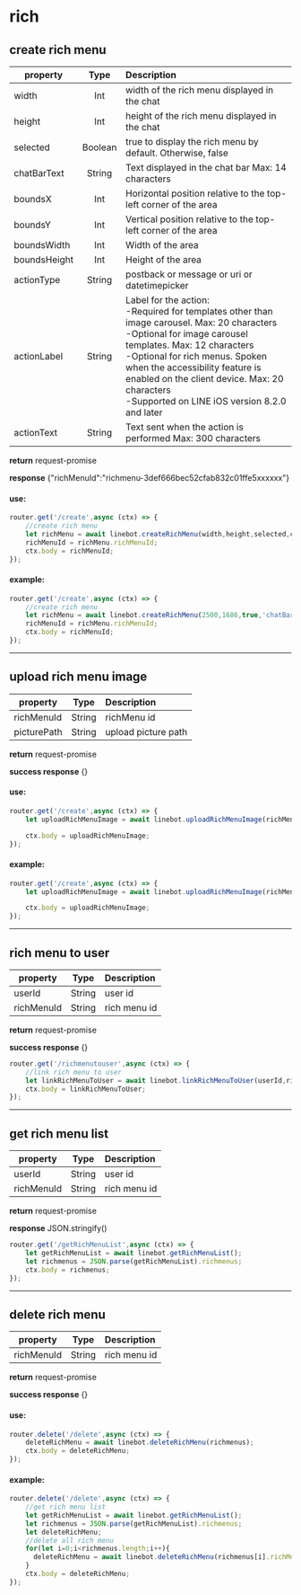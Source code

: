 # rich
## create rich menu
| property    | Type    | Description                                                     |
| ------------|:-------:| :---------------------------------------------------------------|
| width       | Int     | width of the rich menu displayed in the chat                    |
| height      | Int     | height of the rich menu displayed in the chat                   |
| selected    | Boolean | true to display the rich menu by default. Otherwise, false      |
| chatBarText | String  | Text displayed in the chat bar Max: 14 characters               |
| boundsX     | Int     | Horizontal position relative to the top-left corner of the area |
| boundsY     | Int     | Vertical position relative to the top-left corner of the area   |
| boundsWidth | Int     | Width of the area                                               |
| boundsHeight| Int     | Height of the area                                              |
| actionType  | String  | postback or message or uri or datetimepicker                    |
| actionLabel | String  | Label for the action:<br>-Required for templates other than image carousel. Max: 20 characters<br>-Optional for image carousel templates. Max: 12 characters<br>-Optional for rich menus. Spoken when the accessibility feature is enabled on the client device. Max: 20 characters<br>-Supported on LINE iOS version 8.2.0 and later|
| actionText  | String  | Text sent when the action is performed Max: 300 characters      |

**return** request-promise

**response**  {"richMenuId":"richmenu-3def666bec52cfab832c01ffe5xxxxxx"}

#### use:
```javascript
router.get('/create',async (ctx) => {
    //create rich menu
    let richMenu = await linebot.createRichMenu(width,height,selected,chatBarText,boundsX,boundsY,boundsWidth,boundsHeight,actionType,actionLabel,actionText);
    richMenuId = richMenu.richMenuId;
    ctx.body = richMenuId;
});
```

#### example:
```javascript
router.get('/create',async (ctx) => {
    //create rich menu
    let richMenu = await linebot.createRichMenu(2500,1686,true,'chatBarText',0,0,2500,1686,'message','Yes','Yes apple');
    richMenuId = richMenu.richMenuId;
    ctx.body = richMenuId;
});
```

***
## upload rich menu image
| property    | Type   | Description         |
| ------------|:------:| :-------------------|
| richMenuId  | String | richMenu id         |
| picturePath | String | upload picture path |

**return** request-promise

**success response** {}

#### use:
```javascript
router.get('/create',async (ctx) => {
    let uploadRichMenuImage = await linebot.uploadRichMenuImage(richMenuId,picturePath);

    ctx.body = uploadRichMenuImage;
});
```

#### example:
```javascript
router.get('/create',async (ctx) => {
    let uploadRichMenuImage = await linebot.uploadRichMenuImage(richMenu.richMenuId,`${__dirname}/public/picture/asd.png`);

    ctx.body = uploadRichMenuImage;
});
```

***
## rich menu to user
| property   | Type   | Description  |
| -----------|:------:| :------------|
| userId     | String | user id      |
| richMenuId | String | rich menu id |

**return** request-promise

**success response** {}

```javascript
router.get('/richmenutouser',async (ctx) => {
    //link rich menu to user
    let linkRichMenuToUser = await linebot.linkRichMenuToUser(userId,richMenuId);
    ctx.body = linkRichMenuToUser;
});
```

***
## get rich menu list
| property   | Type   | Description  |
| -----------|:------:| :------------|
| userId     | String | user id      |
| richMenuId | String | rich menu id |

**return** request-promise

**response** JSON.stringify()

```javascript
router.get('/getRichMenuList',async (ctx) => {
    let getRichMenuList = await linebot.getRichMenuList();
    let richmenus = JSON.parse(getRichMenuList).richmenus;
    ctx.body = richmenus;
});
```

***
## delete rich menu
| property   | Type   | Description  |
| -----------|:------:| :------------|
| richMenuId | String | rich menu id |

**return** request-promise

**success response** {}

#### use:
```javascript
router.delete('/delete',async (ctx) => {
    deleteRichMenu = await linebot.deleteRichMenu(richmenus);
    ctx.body = deleteRichMenu;
});
```

#### example:
```javascript
router.delete('/delete',async (ctx) => {
    //get rich menu list
    let getRichMenuList = await linebot.getRichMenuList();
    let richmenus = JSON.parse(getRichMenuList).richmenus;
    let deleteRichMenu;
    //delete all rich menu
    for(let i=0;i<richmenus.length;i++){
      deleteRichMenu = await linebot.deleteRichMenu(richmenus[i].richMenuId);
    }
    ctx.body = deleteRichMenu;
});
```
